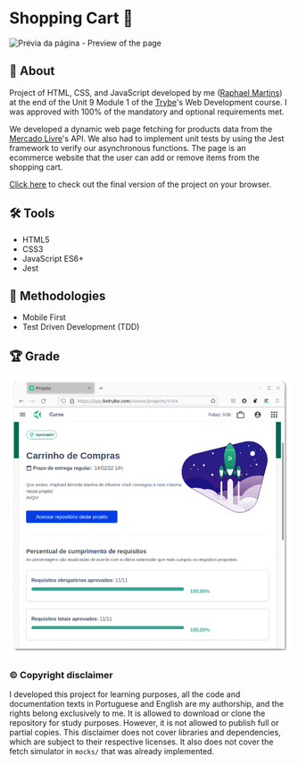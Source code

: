 # Shopping Cart :shopping_cart:

![Prévia da página - Preview of the page](./preview.gif)

## :page_with_curl: About

Project of HTML, CSS, and JavaScript developed by me ([Raphael Martins](https://www.linkedin.com/in/raphaelameidamartins/)) at the end of the Unit 9 Module 1 of the [Trybe](https://www.betrybe.com)'s Web Development course. I was approved with 100% of the mandatory and optional requirements met.

We developed a dynamic web page fetching for products data from the [Mercado Livre](https://www.mercadolivre.com.br/)'s API. We also had to implement unit tests by using the Jest framework to verify our asynchronous functions. The page is an ecommerce website that the user can add or remove items from the shopping cart.

[Click here](https://raphaelalmeidamartins.github.io/shopping-cart/) to check out the final version of the project on your browser.

## :hammer_and_wrench: Tools

* HTML5
* CSS3
* JavaScript ES6+
* Jest

## :memo: Methodologies

* Mobile First
* Test Driven Development (TDD)

## :trophy: Grade

![My grade of the project - Minha nota no projeto](./nota.png)

### :copyright: Copyright disclaimer

I developed this project for learning purposes, all the code and documentation texts in Portuguese and English are my authorship, and the rights belong exclusively to me. It is allowed to download or clone the repository for study purposes. However, it is not allowed to publish full or partial copies. This disclaimer does not cover libraries and dependencies, which are subject to their respective licenses. It also does not cover the fetch simulator in `mocks/` that was already implemented.
